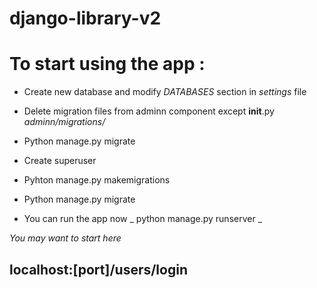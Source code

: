 # django-library-v2

# To start using the app :

- Create new database and modify _DATABASES_ section in _settings_ file

- Delete migration files from adminn component except **init**.py _adminn/migrations/_

- Python manage.py migrate

- Create superuser

- Pyhton manage.py makemigrations

- Python manage.py migrate

- You can run the app now _ python manage.py runserver _


*You may want to start here*
## localhost:[port]/users/login  
